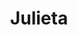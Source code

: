 ---
title: Julieta
date: 
draft: false

# descripcion
description : Aro de plata pasante

materials: Plata 925

color: Plateado

dimensions: 1cm

code: 01-20-0430

type: "Aros"

categories: []

price: $1.870,00

price_eftvo: $1.590,00

# Images
# first image will be shown in the product page
images:
  # - image: "images/path_to_image"
  # La ubicacion de las imagenes es imagenes/Aros/Aros.Solo Plata/01-20-0430-julieta
  - image: "./images/aros/solo_plata/01-20-0430-corazon-partido_a.JPG"
  - image: "./images/aros/solo_plata/01-20-0430-corazon-partido_b.JPG"
---